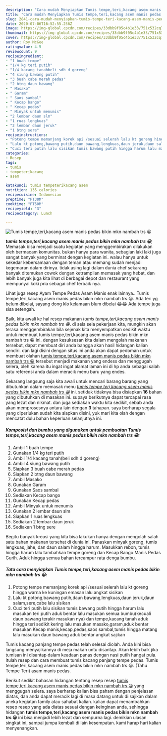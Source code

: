 ```yaml
---
description: "Cara mudah Menyiapkan Tumis tempe,teri,kacang asem manis pedas bikin mkn nambah trs 😀 yang praktis"
title: "Cara mudah Menyiapkan Tumis tempe,teri,kacang asem manis pedas bikin mkn nambah trs 😀 yang praktis"
slug: 2841-cara-mudah-menyiapkan-tumis-tempe-teri-kacang-asem-manis-pedas-bikin-mkn-nambah-trs-yang-praktis
date: 2020-07-06T16:52:55.256Z
image: https://img-global.cpcdn.com/recipes/33dbb9f05c4b1e33/751x532cq70/tumis-tempeterikacang-asem-manis-pedas-bikin-mkn-nambah-trs-😀-foto-resep-utama.jpg
thumbnail: https://img-global.cpcdn.com/recipes/33dbb9f05c4b1e33/751x532cq70/tumis-tempeterikacang-asem-manis-pedas-bikin-mkn-nambah-trs-😀-foto-resep-utama.jpg
cover: https://img-global.cpcdn.com/recipes/33dbb9f05c4b1e33/751x532cq70/tumis-tempeterikacang-asem-manis-pedas-bikin-mkn-nambah-trs-😀-foto-resep-utama.jpg
author: Roy McGee
ratingvalue: 4.5
reviewcount: 9
recipeingredient:
- "1 buah tempe"
- "1/4 kg teri putih"
- "1/4 kacang tanahbeli sdh d goreng"
- "4 siung bawang putih"
- "3 buah cabe merah pedas"
- "2 btng daun bawang"
- " Masako"
- " Garam"
- " Saos sambal"
- " Kecap bango"
- " Kecap pedas"
- " Minyak untuk menumis"
- "2 lembar daun slm"
- "1 ruas lengkuas"
- "2 lembar daun jeruk"
- "1 btng sere"
recipeinstructions:
- "Potong tempe memanjang korek api /sesuai selerah lalu kt goreng hingga warna ke kuningan emasan lalu angkat sisikan"
- "Lalu kt potong,bawang putih,daun bawang,lengkuas,daun jeruk,daun salam,sere,cabe lalu sisikan"
- "Cuci teri putih lalu sisikan tumis bawang putih hingga harum lalu masukan teri putih aduk bentar lalu masukan semua bumbu(kecuali daun bawang terakir masukan nya) dan tempe,kacang tanah aduk hingga teri sedikit kering lalu masukan masako,garam,aduk bentar masukan Kecap manis,kecap,pedas,saos sambal,tumis hingga matang lalu masukan daun bawang aduk bentar angkat sajikan"
categories:
- Resep
tags:
- tumis
- tempeterikacang
- asem

katakunci: tumis tempeterikacang asem 
nutrition: 135 calories
recipecuisine: Indonesian
preptime: "PT30M"
cooktime: "PT50M"
recipeyield: "3"
recipecategory: Lunch

---
```



![Tumis tempe,teri,kacang asem manis pedas bikin mkn nambah trs 😀](https://img-global.cpcdn.com/recipes/33dbb9f05c4b1e33/751x532cq70/tumis-tempeterikacang-asem-manis-pedas-bikin-mkn-nambah-trs-😀-foto-resep-utama.jpg)

<b><i>tumis tempe,teri,kacang asem manis pedas bikin mkn nambah trs 😀</i></b>, Memasak bisa menjadi suatu kegiatan yang menggembirakan dilakukan oleh bermacam komunitas. bukan hanya para wanita, sebagian laki laki juga sangat banyak yang berminat dengan kegiatan ini. walau hanya untuk sekedar kebersamaan dengan teman atau memang sudah menjadi kegemaran dalam dirinya. tidak asing lagi dalam dunia chef sekarang banyak ditemukan cowok dengan ketrampilan memasak yang hebat, dan lebih banyak juga kita lihat di berbagai depot dan restaurant yang mempunyai koki pria sebagai chef terbaik nya.

Lihat juga resep Ayam Tempe Pedas Asam Manis enak lainnya.. Tumis tempe,teri,kacang asem manis pedas bikin mkn nambah trs 😀. Ada teri yg belum dibelai, sayang dong klo kelamaan blum dibelai 😂😂 Ada tempe juga sisa setengah.

Baik, kita awali ke hal resep makanan <i>tumis tempe,teri,kacang asem manis pedas bikin mkn nambah trs 😀</i>. di sela sela pekerjaan kita, mungkin akan terasa menggembirakan bila sejenak kita menyempatkan sedikit waktu untuk membuat tumis tempe,teri,kacang asem manis pedas bikin mkn nambah trs 😀 ini. dengan kesuksesan kita dalam mengolah makanan tersebut, dapat membuat diri anda bangga akan hasil hidangan kalian sendiri. dan lagi disini dengan situs ini anda akan dapat pedoman untuk membuat olahan <u>tumis tempe,teri,kacang asem manis pedas bikin mkn nambah trs 😀</u> tersebut menjadi makanan yang endess dan menggugah selera, oleh karena itu ingat ingat alamat laman ini di hp anda sebagai salah satu referensi anda dalam meracik menu baru yang endes.


Sekarang langsung saja kita awali untuk mencari barang barang yang dibutuhkan dalam memasak menu <u><i>tumis tempe,teri,kacang asem manis pedas bikin mkn nambah trs 😀</i></u> ini. setidak tidaknya bisa disiapkan <b>16</b> bahan yang dibutuhkan di masakan ini. supaya berikutnya dapat tercapai rasa yang lezat dan nikmat. dan juga sediakan waktu kita sedikit, sebab anda akan memprosesnya antara lain dengan <b>3</b> tahapan. saya berharap segala yang diperlukan sudah kita siapkan disini, yuk mari kita olah dengan mencatat dulu bahan keperluan selanjutnya ini.

<!--inarticleads1-->

##### Komposisi dan bumbu yang digunakan untuk pembuatan Tumis tempe,teri,kacang asem manis pedas bikin mkn nambah trs 😀:

1. Ambil 1 buah tempe
1. Gunakan 1/4 kg teri putih
1. Ambil 1/4 kacang tanah(beli sdh d goreng)
1. Ambil 4 siung bawang putih
1. Siapkan 3 buah cabe merah pedas
1. Siapkan 2 btng daun bawang
1. Ambil  Masako
1. Gunakan  Garam
1. Gunakan  Saos sambal
1. Sediakan  Kecap bango
1. Gunakan  Kecap pedas
1. Ambil  Minyak untuk menumis
1. Gunakan 2 lembar daun slm
1. Siapkan 1 ruas lengkuas
1. Sediakan 2 lembar daun jeruk
1. Sediakan 1 btng sere


Begitu banyak kreasi yang kita bisa lakukan hanya dengan mengolah salah satu bahan makanan tersehat di dunia ini. Panaskan minyak goreng, tumis lengkuas, jahe, dan daun salam hingga harum. Masukkan rebon, tumis hingga harum lalu tambahkan tempe goreng dan Kecap Bango Manis Pedas Gurih. Aduk hingga semua bahan tercampur rata denga bumbu. 

<!--inarticleads2-->

##### Tata cara menyiapkan Tumis tempe,teri,kacang asem manis pedas bikin mkn nambah trs 😀:

1. Potong tempe memanjang korek api /sesuai selerah lalu kt goreng hingga warna ke kuningan emasan lalu angkat sisikan
1. Lalu kt potong,bawang putih,daun bawang,lengkuas,daun jeruk,daun salam,sere,cabe lalu sisikan
1. Cuci teri putih lalu sisikan tumis bawang putih hingga harum lalu masukan teri putih aduk bentar lalu masukan semua bumbu(kecuali daun bawang terakir masukan nya) dan tempe,kacang tanah aduk hingga teri sedikit kering lalu masukan masako,garam,aduk bentar masukan Kecap manis,kecap,pedas,saos sambal,tumis hingga matang lalu masukan daun bawang aduk bentar angkat sajikan


Tumis kacang panjang tempe pedas telah selesai diolah. Anda kini bisa langsung menyajikannya di meja makan untu disantap. Akan lebih baik jika tumisan ini disantap dalam keadaan panas dengan nasi putih hangat pula. Itulah resep dan cara membuat tumis kacang panjang tempe pedas. Tumis tempe,teri,kacang asem manis pedas bikin mkn nambah trs 😀. (Tahu Tempe Teri) asam manis pedas. 

Berikut sedikit bahasan hidangan tentang resep resep <u>tumis tempe,teri,kacang asem manis pedas bikin mkn nambah trs 😀</u> yang menggugah selera. saya berharap kalian bisa paham dengan penjelasan diatas, dan anda dapat meracik lagi di masa datang untuk di sajikan dalam aneka kegiatan family atau sahabat kalian. kalian dapat menambahkan resep resep yang ada diatas sesuai dengan keinginan anda, sehingga hidangan <b>tumis tempe,teri,kacang asem manis pedas bikin mkn nambah trs 😀</b> ini bisa menjadi lebih lezat dan sempurna lagi. demikian ulasan singkat ini, sampai jumpa kembali di lain kesempatan. kami harap hari kalian menyenangkan.
